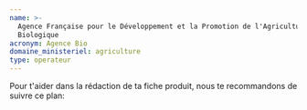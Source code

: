 ```yaml
---
name: >-
  Agence Française pour le Développement et la Promotion de l'Agriculture
  Biologique
acronym: Agence Bio
domaine_ministeriel: agriculture
type: operateur
---
```

Pour t'aider dans la rédaction de ta fiche produit, nous te recommandons de suivre ce plan: 

